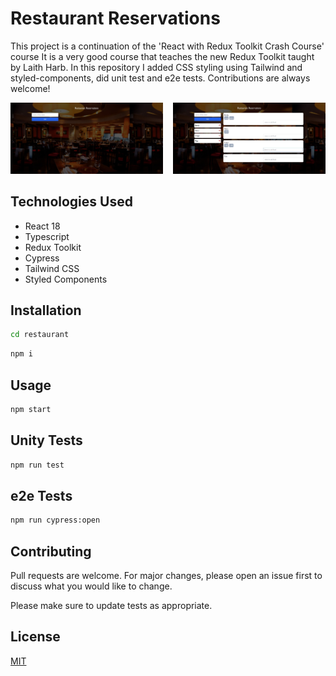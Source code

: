 # Restaurant Reservations

This project is a continuation of the 'React with Redux Toolkit Crash Course' course
It is a very good course that teaches the new Redux Toolkit taught by Laith Harb.
In this repository I added CSS styling using Tailwind and styled-components, did unit test and e2e tests.
Contributions are always welcome!

<div style="display: flex">
    <div style="flex: 1; margin-right: 1rem">
        <img src="/images/example1.jpg" alt="Alt text" title="Optional title">
    </div>
    <div style="flex: 1">
        <img src="/images/example2.jpg" alt="Alt text" title="Optional title">
    </div>
</div>

## Technologies Used
- React 18
- Typescript
- Redux Toolkit
- Cypress
- Tailwind CSS
- Styled Components

## Installation

```bash
cd restaurant
```
```bash
npm i
```

## Usage

```bash
npm start
```

## Unity Tests

```bash
npm run test
```

## e2e Tests

```bash
npm run cypress:open
```

## Contributing
Pull requests are welcome. For major changes, please open an issue first to discuss what you would like to change.

Please make sure to update tests as appropriate.

## License
[MIT](https://choosealicense.com/licenses/mit/)